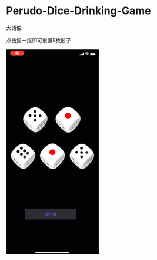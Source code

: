 # Perudo-Dice-Drinking-Game
大话骰

点击摇一摇即可重置5枚骰子

[<img src="README.assets/image-20240909021025811.png" width="50%">](./Demo.MP4 "Demo Video")

